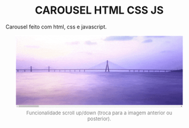 <style>
h1 { text-align: center; }

.image {
  display: block;
  margin-left: auto;
  margin-right: auto;
  width: 90%;
 }

.image, legend{
  text-align: center;
  color: grey;
  font-size: small;
}

</style>
<h1>CAROUSEL HTML CSS JS</h1>

<p>
Carousel feito com html, css e javascript.

</p>

<div class="image">
  <img alt="Carousel" src="assets/carousel.gif" >
<legend>
Funcionalidade scroll up/down (troca para a imagem anterior ou posterior).
</legend>
</div>
